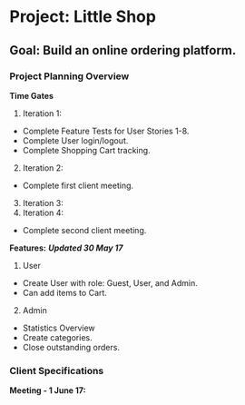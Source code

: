 # Project: Little Shop

## Goal: Build an online ordering platform.

### Project Planning Overview

**Time Gates**
1. Iteration 1:
  + Complete Feature Tests for User Stories 1-8.
  + Complete User login/logout.
  + Complete Shopping Cart tracking.
2. Iteration 2:
  + Complete first client meeting.
3. Iteration 3:
4. Iteration 4:
  + Complete second client meeting. 

**Features:**
***Updated 30 May 17***
1. User
  + Create User with role: Guest, User, and Admin.
  + Can add items to Cart.
2. Admin
  + Statistics Overview
  + Create categories.
  + Close outstanding orders.



### Client Specifications

**Meeting - 1 June 17:**
